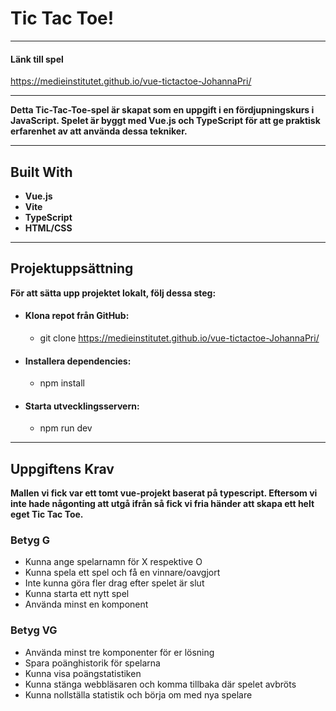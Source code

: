 # Tic Tac Toe!

---

#### **Länk till spel**

https://medieinstitutet.github.io/vue-tictactoe-JohannaPri/

---

**Detta Tic-Tac-Toe-spel är skapat som en uppgift i en fördjupningskurs i JavaScript. Spelet är byggt med Vue.js och TypeScript för att ge praktisk erfarenhet av att använda dessa tekniker.**

---

## Built With

- **Vue.js**
- **Vite**
- **TypeScript**
- **HTML/CSS**
---

## Projektuppsättning

**För att sätta upp projektet lokalt, följ dessa steg:**

- #### **Klona repot från GitHub:**
    - git clone https://medieinstitutet.github.io/vue-tictactoe-JohannaPri/

- #### **Installera dependencies:**
    - npm install

- #### **Starta utvecklingsservern:**
    - npm run dev

---

## Uppgiftens Krav

**Mallen vi fick var ett tomt vue-projekt baserat på typescript. Eftersom vi inte hade någonting att utgå ifrån så fick vi fria händer att skapa ett helt eget Tic Tac Toe.**

### Betyg G

- Kunna ange spelarnamn för X respektive O
- Kunna spela ett spel och få en vinnare/oavgjort
- Inte kunna göra fler drag efter spelet är slut
- Kunna starta ett nytt spel
- Använda minst en komponent

### Betyg VG

- Använda minst tre komponenter för er lösning
- Spara poänghistorik för spelarna
- Kunna visa poängstatistiken
- Kunna stänga webbläsaren och komma tillbaka där spelet avbröts
- Kunna nollställa statistik och börja om med nya spelare

